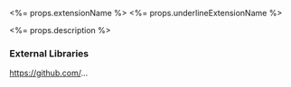 <%= props.extensionName %>
<%= props.underlineExtensionName %>

<%= props.description %>

### External Libraries
https://github.com/...
